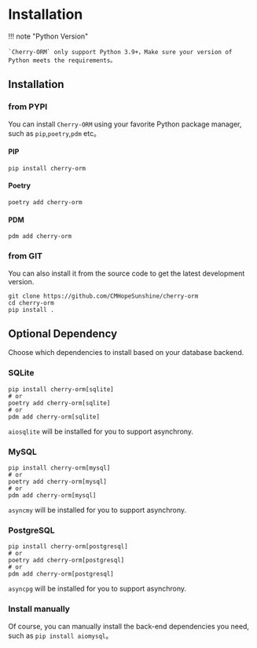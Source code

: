 # Installation

!!! note "Python Version"

    `Cherry-ORM` only support Python 3.9+，Make sure your version of Python meets the requirements。

## Installation

### from PYPI

You can install `Cherry-ORM` using your favorite Python package manager, such as `pip`,`poetry`,`pdm` etc。

#### PIP
```shell
pip install cherry-orm
```

#### Poetry
```shell
poetry add cherry-orm
```

#### PDM
```shell
pdm add cherry-orm
```
### from GIT

You can also install it from the source code to get the latest development version.

```shell
git clone https://github.com/CMHopeSunshine/cherry-orm
cd cherry-orm
pip install .
```

## Optional Dependency

Choose which dependencies to install based on your database backend.

### SQLite

```shell
pip install cherry-orm[sqlite]
# or
poetry add cherry-orm[sqlite]
# or
pdm add cherry-orm[sqlite]
```
`aiosqlite` will be installed for you to support asynchrony.

### MySQL

```shell
pip install cherry-orm[mysql]
# or
poetry add cherry-orm[mysql]
# or
pdm add cherry-orm[mysql]
```
`asyncmy` will be installed for you to support asynchrony.

### PostgreSQL

```shell
pip install cherry-orm[postgresql]
# or
poetry add cherry-orm[postgresql]
# or
pdm add cherry-orm[postgresql]
```
`asyncpg` will be installed for you to support asynchrony.

### Install manually

Of course, you can manually install the back-end dependencies you need, such as `pip install aiomysql`。
